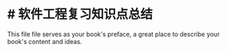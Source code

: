 # \# 软件工程复习知识点总结

This file file serves as your book's preface, a great place to describe your book's content and ideas.


